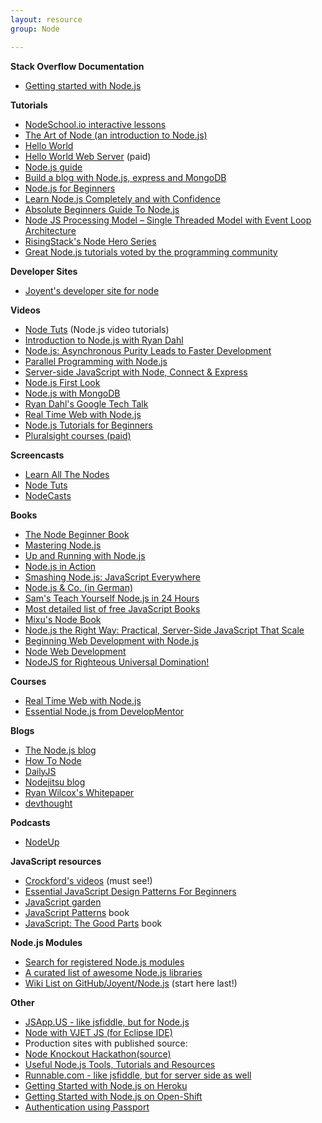 ```yaml
---
layout: resource
group: Node

---
```

<!-- General resources go here -->

**Stack Overflow Documentation**

*   [Getting started with Node.js](http://stackoverflow.com/documentation/node.js/340/getting-started-with-node-js)

**Tutorials**

*   [NodeSchool.io interactive lessons](http://nodeschool.io/)
*   [The Art of Node (an introduction to Node.js)](https://github.com/maxogden/art-of-node/#the-art-of-node)
*   [Hello World](http://www.nodebeginner.org/#hello-world)
*   [Hello World Web Server](http://www.nodebeginner.org/#building-the-application-stack) (paid)
*   [Node.js guide](http://nodeguide.com/)
*   [Build a blog with Node.js, express and MongoDB](http://howtonode.org/express-mongodb)
*   [Node.js for Beginners](http://net.tutsplus.com/tutorials/javascript-ajax/node-js-for-beginners/)
*   [Learn Node.js Completely and with Confidence](http://javascriptissexy.com/learn-node-js-completely-and-with-confidence/)
*   [Absolute Beginners Guide To Node.js](http://blog.modulus.io/absolute-beginners-guide-to-nodejs)
*   [Node JS Processing Model – Single Threaded Model with Event Loop Architecture](http://www.journaldev.com/7462/node-js-processing-model-single-threaded-model-with-event-loop-architecture)
*   [RisingStack's Node Hero Series](https://blog.risingstack.com/node-hero-tutorial-getting-started-with-node-js/)
*   [Great Node.js tutorials voted by the programming community](https://hackr.io/tutorials/learn-node-js)

**Developer Sites**

*   [Joyent's developer site for node](http://www.joyent.com/developers/node)

**Videos**

*   [Node Tuts](http://nodetuts.com/) (Node.js video tutorials)
*   [Introduction to Node.js with Ryan Dahl](http://www.youtube.com/watch?v=jo_B4LTHi3I)
*   [Node.js: Asynchronous Purity Leads to Faster Development](http://www.infoq.com/presentations/nodejs)
*   [Parallel Programming with Node.js](http://www.infoq.com/presentations/Parallel-Programming-with-Nodejs)
*   [Server-side JavaScript with Node, Connect & Express](http://vimeo.com/18077379)
*   [Node.js First Look](http://www.lynda.com/Nodejs-tutorials/Nodejs-First-Look/101554-2.html)
*   [Node.js with MongoDB](http://www.youtube.com/watch?v=0_GNHWZHc-o)
*   [Ryan Dahl's Google Tech Talk](http://www.youtube.com/watch?v=F6k8lTrAE2g)
*   [Real Time Web with Node.js](http://node.codeschool.com/levels/1)
*   [Node.js Tutorials for Beginners](https://www.youtube.com/playlist?list=PL6gx4Cwl9DGBMdkKFn3HasZnnAqVjzHn_)
*   [Pluralsight courses (paid)](http://www.pluralsight.com/search/?searchTerm=Node.js)

**Screencasts**

*   [Learn All The Nodes](http://learnallthenodes.com)
*   [Node Tuts](http://nodetuts.com/)
*   [NodeCasts](http://nodecasts.net/)

**Books**

*   [The Node Beginner Book](http://nodebeginner.org/)
*   [Mastering Node.js](https://github.com/tj/masteringnode)
*   [Up and Running with Node.js](http://chimera.labs.oreilly.com/books/1234000001808/index.html)
*   [Node.js in Action](http://www.manning.com/cantelon/)
*   [Smashing Node.js: JavaScript Everywhere](http://amzn.com/B008Z5OEUY)
*   [Node.js & Co. (in German)](http://www.amazon.de/dp/389864829X)
*   [Sam's Teach Yourself Node.js in 24 Hours](http://nodejsbook.io/)
*   [Most detailed list of free JavaScript Books](http://jsbooks.revolunet.com/)
*   [Mixu's Node Book](http://book.mixu.net/node/index.html)
*   [Node.js the Right Way: Practical, Server-Side JavaScript That Scale](http://pragprog.com/book/jwnode/node-js-the-right-way)
*   [Beginning Web Development with Node.js](https://leanpub.com/webdevelopmentwithnodejs)
*   [Node Web Development](http://www.packtpub.com/node-javascript-web-development/book)
*   [NodeJS for Righteous Universal Domination!](http://node.codeschool.com/)

**Courses**

*   [Real Time Web with Node.js](http://node.codeschool.com/)
*   [Essential Node.js from DevelopMentor](http://www.develop.com/training-course/nodejs-featuring-node-npm-express-mocha-mongodb-with-mongoose)

**Blogs**

*   [The Node.js blog](http://blog.nodejs.org/)
*   [How To Node](http://howtonode.org/)
*   [DailyJS](http://dailyjs.com/)
*   [Nodejitsu blog](http://blog.nodejitsu.com/)
*   [Ryan Wilcox's Whitepaper](http://www.wilcoxd.com/whitepapers/node_js/)
*   [devthought](http://www.devthought.com/)

**Podcasts**

*   [NodeUp](http://nodeup.com/)

**JavaScript resources**

*   [Crockford's videos](https://www.youtube.com/playlist?list=PL7664379246A246CB) (must see!)
*   [Essential JavaScript Design Patterns For Beginners](http://www.addyosmani.com/resources/essentialjsdesignpatterns/book/)
*   [JavaScript garden](http://bonsaiden.github.com/JavaScript-Garden/)
*   [JavaScript Patterns](http://oreilly.com/catalog/9780596806767) book
*   [JavaScript: The Good Parts](http://oreilly.com/catalog/9780596517748/) book

**Node.js Modules**

*   [Search for registered Node.js modules](http://npmjs.org/)
*   [A curated list of awesome Node.js libraries](https://github.com/sindresorhus/awesome-nodejs)
*   [Wiki List on GitHub/Joyent/Node.js](https://github.com/joyent/node/wiki/modules) (start here last!)

**Other**

*   [JSApp.US - like jsfiddle, but for Node.js](http://jsapp.us/)
*   [Node with VJET JS (for Eclipse IDE)](https://www.ebayopensource.org/index.php/VJET/NodeJS)
*   Production sites with published source:
  *   [Node Knockout Hackathon](http://nodeknockout.com/)[(source)](https://github.com/nko3/website)
*   [Useful Node.js Tools, Tutorials and Resources](http://coding.smashingmagazine.com/2011/09/16/useful-node-js-tools-tutorials-and-resources/)
*   [Runnable.com - like jsfiddle, but for server side as well](http://runnable.com/)
*   [Getting Started with Node.js on Heroku](https://devcenter.heroku.com/categories/nodejs)
*   [Getting Started with Node.js on Open-Shift](https://blog.openshift.com/run-your-nodejs-projects-on-openshift-in-two-simple-steps/)
*   [Authentication using Passport](http://passportjs.org/guide/)

<!-- ####Core -->

<!-- ####Intermediate -->

<!-- ####Advanced -->

<!-- ####Jedi -->
